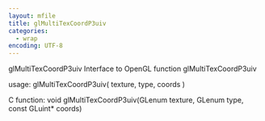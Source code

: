 ```yaml
---
layout: mfile
title: glMultiTexCoordP3uiv
categories:
  - wrap
encoding: UTF-8
---
```


glMultiTexCoordP3uiv  Interface to OpenGL function glMultiTexCoordP3uiv

usage:  glMultiTexCoordP3uiv( texture, type, coords )

C function:  void glMultiTexCoordP3uiv(GLenum texture, GLenum type, const GLuint\* coords)